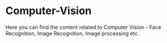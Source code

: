 # Computer-Vision
Here you can find the content related to Computer Vision - Face Recognition, Image Recognition, Image processing etc.
